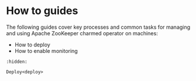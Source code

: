 # How to guides

The following guides cover key processes and common tasks for managing and using Apache ZooKeeper charmed operator on machines:

* How to deploy
* How to enable monitoring

```{toctree}
:hidden:

Deploy<deploy>
```
